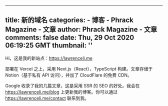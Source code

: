 
---
title: 新的域名
categories: 
    - 博客
    - Phrack Magazine - 文章
author: Phrack Magazine - 文章
comments: false
date: Thu, 29 Oct 2020 06:19:25 GMT
thumbnail: ''
---

<div>   
<p>Hi，这是我的新站点：<a href="https://lawrenceli.me/" target="_blank" rel="noreferrer noopener">https://lawrenceli.me</a></p>



<p>部署在 Vercel 之上，采用 Next.js（React），TypeScript 构建。文章存储于 Notion（基于私有 API 访问），并加了 CloudFlare 的免费 CDN。</p>



<p>Google 收录了我的几篇文章，这是采用 SSR 的 SEO 的好处。我会在 <a href="https://lawrenceli.me/blog" rel="nofollow">https://lawrenceli.me/blog</a> 上更新我的博客。你可以通过 <a href="https://lawrenceli.me/contact" rel="nofollow">https://lawrenceli.me/contact</a> 联系到我。</p>



<p></p>
  
</div>
            